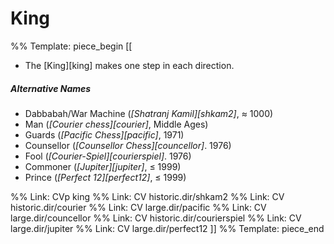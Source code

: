 # King

%% Template: piece_begin
[[
* The [King][king] makes one step in each direction.

##### Alternative Names

* Dabbabah/War Machine (*[Shatranj Kamil][shkam2]*, &#x2248; 1000)
* Man (*[Courier chess][courier]*, Middle Ages)
* Guards (*[Pacific Chess][pacific]*, 1971)
* Counsellor (*[Counsellor Chess][councellor]*. 1976)
* Fool (*[Courier-Spiel][courierspiel]*. 1976)
* Commoner (*[Jupiter][jupiter]*, &#x2264; 1999)
* Prince (*[Perfect 12][perfect12]*, &#x2264; 1999)


%% Link: CVp king
%% Link: CV historic.dir/shkam2
%% Link: CV historic.dir/courier
%% Link: CV large.dir/pacific
%% Link: CV large.dir/councellor
%% Link: CV historic.dir/courierspiel
%% Link: CV large.dir/jupiter
%% Link: CV large.dir/perfect12
]]
%% Template: piece_end
